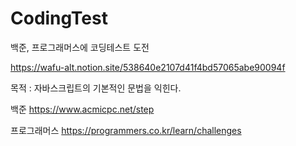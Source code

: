 # CodingTest
백준, 프로그래머스에 코딩테스트 도전

https://wafu-alt.notion.site/538640e2107d41f4bd57065abe90094f

목적 : 자바스크립트의 기본적인 문법을 익힌다.


백준
https://www.acmicpc.net/step

프로그래머스
https://programmers.co.kr/learn/challenges

